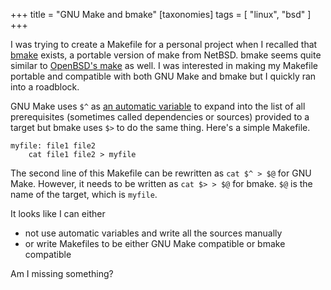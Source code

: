 +++
title = "GNU Make and bmake"
[taxonomies]
tags = [ "linux", "bsd" ]
+++

I was trying to create a Makefile for a personal project when I recalled that [bmake][1] exists, a
portable version of make from NetBSD. bmake seems quite similar to [OpenBSD's make][3] as well. I
was interested in making my Makefile portable and compatible with both GNU Make and bmake but I
quickly ran into a roadblock.

GNU Make uses `$^` as [an automatic variable][2] to expand into the list of all prerequisites
(sometimes called dependencies or sources) provided to a target but bmake uses `$>` to do the same
thing. Here's a simple Makefile.

<pre tabindex="0"><code>myfile: file1 file2
	cat file1 file2 > myfile</code></pre>

The second line of this Makefile can be rewritten as `cat $^ > $@` for GNU Make. However, it needs
to be written as `cat $> > $@` for bmake. `$@` is the name of the target, which is `myfile`.

It looks like I can either
- not use automatic variables and write all the sources manually
- or  write Makefiles to be either GNU Make compatible or bmake compatible

Am I missing something?

[1]: https://www.crufty.net/help/sjg/bmake.htm
[2]: https://www.gnu.org/software/make/manual/make.html#Automatic-Variables
[3]: https://man.openbsd.org/make
